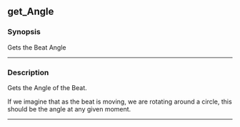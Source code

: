 get_Angle
---------

### Synopsis
Gets the Beat Angle

---

### Description

Gets the Angle of the Beat.

If we imagine that as the beat is moving, we are rotating around a circle, this should be the angle at any given moment.

---

